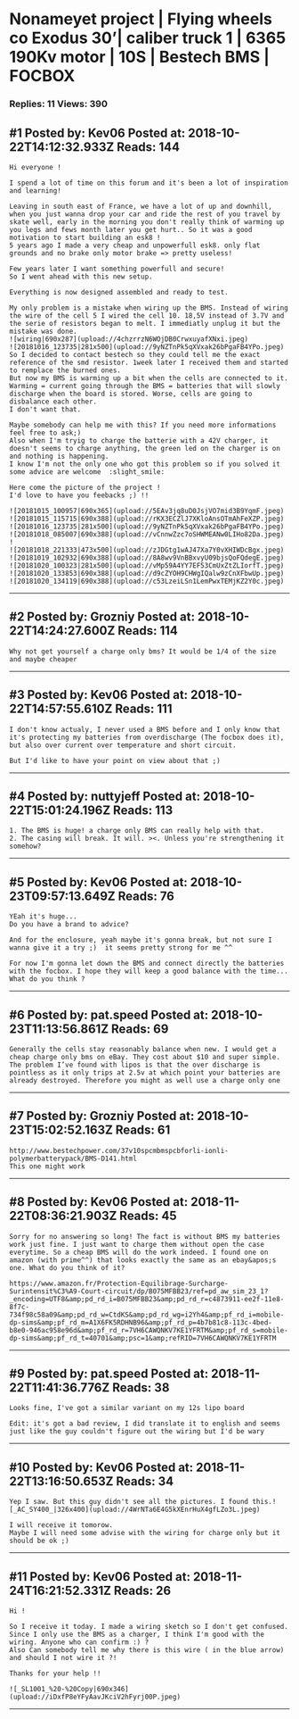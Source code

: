 # Nonameyet project &#124; Flying wheels co Exodus 30&rsquo;&#124; caliber truck 1 &#124; 6365 190Kv motor &#124; 10S &#124; Bestech BMS &#124; FOCBOX

### Replies: 11 Views: 390

## \#1 Posted by: Kev06 Posted at: 2018-10-22T14:12:32.933Z Reads: 144

```
Hi everyone !

I spend a lot of time on this forum and it's been a lot of inspiration and learning!

Leaving in south east of France, we have a lot of up and downhill, when you just wanna drop your car and ride the rest of you travel by skate well, early in the morning you don't really think of warming up you legs and fews month later you get hurt.. So it was a good motivation to start building an esk8 !
5 years ago I made a very cheap and unpowerfull esk8. only flat grounds and no brake only motor brake => pretty useless!

Few years later I want something powerfull and secure!
So I went ahead with this new setup.

Everything is now designed assembled and ready to test.

My only problem is a mistake when wiring up the BMS. Instead of wiring the wire of the cell 5 I wired the cell 10. 18,5V instead of 3.7V and the serie of resistors began to melt. I immediatly unplug it but the mistake was done.
![wiring|690x287](upload://4chzrrzN6WOjDB0CrwxuyafXNxi.jpeg) 
![20181016_123735|281x500](upload://9yNZTnPk5qXVxak26bPgaFB4YPo.jpeg) 
So I decided to contact bestech so they could tell me the exact reference of the smd resistor. 1week later I received them and started to remplace the burned ones.
But now my BMS is warming up a bit when the cells are connected to it.
Warming = current going through the BMS = batteries that will slowly discharge when the board is stored. Worse, cells are going to disbalance each other. 
I don't want that. 

Maybe somebody can help me with this? If you need more informations feel free to ask;)
Also when I'm tryig to charge the batterie with a 42V charger, it doesn't seems to charge anything, the green led on the charger is on and nothing is happening.
I know I'm not the only one who got this problem so if you solved it some advice are welcome  :slight_smile: 

Here come the picture of the project !
I'd love to have you feebacks ;) !!

![20181015_100957|690x365](upload://5EAv3jq8uD0JsjVO7mid3B9YqmF.jpeg) ![20181015_115715|690x388](upload://rKX3ECZlJ7XKloAnsOTmAhFeXZP.jpeg) ![20181016_123735|281x500](upload://9yNZTnPk5qXVxak26bPgaFB4YPo.jpeg) ![20181018_085007|690x388](upload://vCnnwZzc7oSHWMEANw0LIHo82Da.jpeg) !
![20181018_221333|473x500](upload://zJDGtg1wAJ47Xa7Y0vXHIWDcBgx.jpeg) ![20181019_102932|690x388](upload://8A8wv9VnBBxvyU09bjsQoFQdegE.jpeg) ![20181020_100323|281x500](upload://vMp59A4YY7EF53CmUxZtZLIorfT.jpeg) ![20181020_133853|690x388](upload://d9cZYOH9CHWgIQalw9zCnXFbwUp.jpeg) ![20181020_134119|690x388](upload://c53LzeiLSn1LemPwxTEMjKZ2Y0c.jpeg)
```

---
## \#2 Posted by: Grozniy Posted at: 2018-10-22T14:24:27.600Z Reads: 114

```
Why not get yourself a charge only bms? It would be 1/4 of the size and maybe cheaper
```

---
## \#3 Posted by: Kev06 Posted at: 2018-10-22T14:57:55.610Z Reads: 111

```
I don't know actualy, I never used a BMS before and I only know that it's protecting my batteries from overdischarge (The focbox does it), but also over current over temperature and short circuit.

But I'd like to have your point on view about that ;)
```

---
## \#4 Posted by: nuttyjeff Posted at: 2018-10-22T15:01:24.196Z Reads: 113

```
1. The BMS is huge! a charge only BMS can really help with that.
2. The casing will break. It will. ><. Unless you're strengthening it somehow?
```

---
## \#5 Posted by: Kev06 Posted at: 2018-10-23T09:57:13.649Z Reads: 76

```
YEah it's huge...
Do you have a brand to advice?

And for the enclosure, yeah maybe it's gonna break, but not sure I wanna give it a try ;)  it seems pretty strong for me ^^

For now I'm gonna let down the BMS and connect directly the batteries with the focbox. I hope they will keep a good balance with the time...
What do you think ?
```

---
## \#6 Posted by: pat.speed Posted at: 2018-10-23T11:13:56.861Z Reads: 69

```
Generally the cells stay reasonably balance when new. I would get a cheap charge only bms on eBay. They cost about $10 and super simple. The problem I’ve found with lipos is that the over discharge is pointless as it only trips at 2.5v at which point your batteries are already destroyed. Therefore you might as well use a charge only one
```

---
## \#7 Posted by: Grozniy Posted at: 2018-10-23T15:02:52.163Z Reads: 61

```
http://www.bestechpower.com/37v10spcmbmspcbforli-ionli-polymerbatterypack/BMS-D141.html
This one might work
```

---
## \#8 Posted by: Kev06 Posted at: 2018-11-22T08:36:21.903Z Reads: 45

```
Sorry for no answering so long! The fact is without BMS my batteries work just fine. I just want to charge them without open the case everytime. So a cheap BMS will do the work indeed. I found one on amazon (with prime^^) that looks exactly the same as an ebay&apos;s one. What do you think of it?

https://www.amazon.fr/Protection-Equilibrage-Surcharge-Surintensit%C3%A9-Court-circuit/dp/B075MFBB23/ref=pd_aw_sim_23_1?_encoding=UTF8&amp;pd_rd_i=B075MFBB23&amp;pd_rd_r=c4873911-ee2f-11e8-8f7c-734f98c58a09&amp;pd_rd_w=CtdKS&amp;pd_rd_wg=i2Yh4&amp;pf_rd_i=mobile-dp-sims&amp;pf_rd_m=A1X6FK5RDHNB96&amp;pf_rd_p=4b7b81c8-113c-4bed-b8e0-946ac958e96d&amp;pf_rd_r=7VH6CAWQNKV7KE1YFRTM&amp;pf_rd_s=mobile-dp-sims&amp;pf_rd_t=40701&amp;psc=1&amp;refRID=7VH6CAWQNKV7KE1YFRTM
```

---
## \#9 Posted by: pat.speed Posted at: 2018-11-22T11:41:36.776Z Reads: 38

```
Looks fine, I've got a similar variant on my 12s lipo board

Edit: it's got a bad review, I did translate it to english and seems just like the guy couldn't figure out the wiring but I'd be wary
```

---
## \#10 Posted by: Kev06 Posted at: 2018-11-22T13:16:50.653Z Reads: 34

```
Yep I saw. But this guy didn't see all the pictures. I found this.![_AC_SY400_|326x400](upload://4WrNTa6E4G5kXEnrHuX4gfLZo3L.jpeg)

I will receive it tomorow.
Maybe I will need some advise with the wiring for charge only but it should be ok ;)
```

---
## \#11 Posted by: Kev06 Posted at: 2018-11-24T16:21:52.331Z Reads: 26

```
Hi !

So I receive it today. I made a wiring sketch so I don't get confused.
Since I only use the BMS as a charger, I think I'm good with the wiring. Anyone who can confirm :) ?
Also Can somebody tell me why there is this wire ( in the blue arrow) and should I not wire it ?!

Thanks for your help !!

![_SL1001_%20-%20Copy|690x346](upload://iDxfP8eYFyAavJKciV2hFyrj00P.jpeg)
```

---
